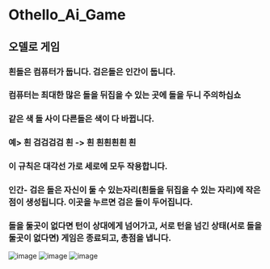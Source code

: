 # Othello_Ai_Game

## 오델로 게임

### 흰돌은 컴퓨터가 둡니다. 검은돌은 인간이 둡니다.
### 컴퓨터는 최대한 많은 돌을 뒤집을 수 있는 곳에 돌을 두니 주의하십쇼

### 같은 색 돌 사이 다른돌은 색이 다 바뀝니다.
### 예> 흰 검검검검 흰 -> 흰 흰흰흰흰 흰
### 이 규칙은 대각선 가로 세로에 모두 작용합니다.

### 인간- 검은 돌은 자신이 둘 수 있는자리(흰돌을 뒤집을 수  있는 자리)에 작은 점이 생성됩니다. 이곳을 누르면 검은 돌이 두어집니다.
### 돌을 둘곳이 없다면 턴이 상대에게 넘어가고, 서로 턴을 넘긴 상태(서로 돌을 둘곳이 없다면) 게임은 종료되고, 총점을 냅니다.

![image](https://user-images.githubusercontent.com/48859608/97678425-1eaee000-1ad7-11eb-8988-833a93a072a1.png)
![image](https://user-images.githubusercontent.com/48859608/97678444-24a4c100-1ad7-11eb-9ba0-d4058f6f38a6.png)
![image](https://user-images.githubusercontent.com/48859608/97678455-28d0de80-1ad7-11eb-8efe-fbc70a74824c.png)
